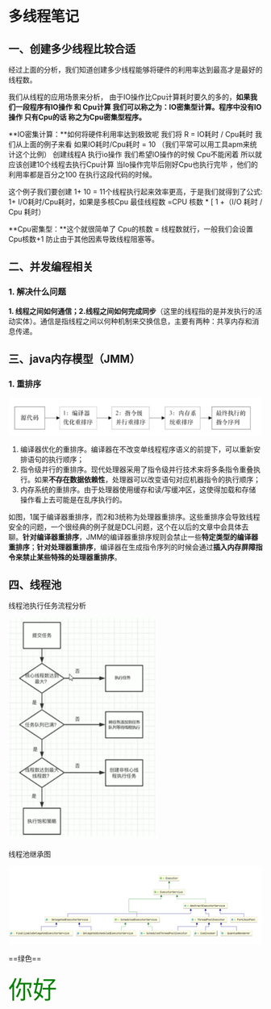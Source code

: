 # 多线程笔记

## 一、创建多少线程比较合适

经过上面的分析，我们知道创建多少线程能够将硬件的利用率达到最高才是最好的线程数。

我们从线程的应用场景来分析， 由于IO操作比Cpu计算耗时要久的多的，**如果我们一段程序有IO操作 和 Cpu计算 我们可以称之为：IO密集型计算。程序中没有IO操作 只有Cpu的话 称之为Cpu密集型程序。**

**IO密集计算：**如何将硬件利用率达到极致呢 我们将 R = IO耗时 / Cpu耗时 我们从上面的例子来看 如果IO耗时/Cpu耗时 = 10 （我们平常可以用工具apm来统计这个比例） 创建线程A 执行io操作 我们希望IO操作的时候 Cpu不能闲着 所以就应该创建10个线程去执行Cpu计算 当Io操作完毕后刚好Cpu也执行完毕 ，他们的利用率都是百分之100 在执行这段代码的时候。

这个例子我们要创建 1+ 10 = 11个线程执行起来效率更高，于是我们就得到了公式: 1+ I/O耗时/Cpu耗时，如果是多核Cpu 最佳线程数 =CPU 核数 * [ 1 +（I/O 耗时 / Cpu 耗时）

**Cpu密集型：**这个就很简单了 Cpu的核数 = 线程数就行，一般我们会设置 Cpu核数+1 防止由于其他因素导致线程阻塞等。

## 二、并发编程相关

### 1. 解决什么问题

**1. 线程之间如何通信；2.线程之间如何完成同步**（这里的线程指的是并发执行的活动实体）。通信是指线程之间以何种机制来交换信息，主要有两种：共享内存和消息传递。

## 三、java内存模型（JMM）

### 1. 重排序

![image-20200125163849075](多线程.assets/image-20200125163849075.png)

1. 编译器优化的重排序。编译器在不改变单线程程序语义的前提下，可以重新安排语句的执行顺序；
2. 指令级并行的重排序。现代处理器采用了指令级并行技术来将多条指令重叠执行。如果**不存在数据依赖性**，处理器可以改变语句对应机器指令的执行顺序；
3.  内存系统的重排序。由于处理器使用缓存和读/写缓冲区，这使得加载和存储操作看上去可能是在乱序执行的。

如图，1属于编译器重排序，而2和3统称为处理器重排序。这些重排序会导致线程安全的问题，一个很经典的例子就是DCL问题，这个在以后的文章中会具体去聊。**针对编译器重排序**，JMM的编译器重排序规则会禁止一些**特定类型的编译器重排序**；**针对处理器重排序**，编译器在生成指令序列的时候会通过**插入内存屏障指令来禁止某些特殊的处理器重排序**。

## 四、线程池

线程池执行任务流程分析

<img src="多线程.assets/image-20200127155215922.png" alt="image-20200127155215922" style="zoom:80%;" />

线程池继承图

![image-20200127165430931](多线程.assets/image-20200127165430931.png)

==绿色==

<font size='18' color='green'>你好</font>

